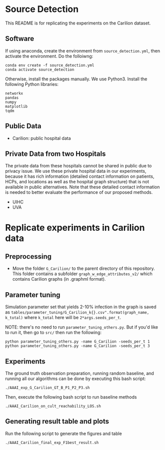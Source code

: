 # Source Detection

This README is for replicating the experiments on the Carilion dataset.

## Software

If using anaconda, create the environment from `source_detection.yml`, then activate the environment.
Do the folloiwng:
```
conda env create -f source_detection.yml
conda activate source_detection
```

Otherwise, install the packages manually. We use Python3. Install the following Python libraries:

```
networkx
pandas
numpy
matplotlib
tqdm
```

## Public Data

- Carilion: public hospital data

## Private Data from two Hospitals

The private data from these hospitals cannot be shared in public due to privacy issue. We use these private hospital data in our experiments, because it has rich information (detailed contact information on patients, HCPs, and locations as well as the hospital graph structure) that is not available in public alternatives. Note that these detailed contact information is needed to better evaluate the performance of our proposed methods.
 
- UIHC
- UVA

# Replicate experiments in Carilion data

## Preprocessing

- Move the folder `G_Carilion/` to the parent directory of this repository. This folder contains a subfolder `graph_w_edge_attributes_v2/` which contains Carilion graphs (in .graphml format).

## Parameter tuning 

Simulation parameter set that yields 2-10% infection in the graph is saved as
`tables/parameter_tuning/G_Carilion_k{}.csv".format(graph_name, k_total)` where `k_total` here will be `2*args.seeds_per_t`. 

NOTE: there's no need to run `parameter_tuning_others.py`. But if you'd like to run it, then go to `src/` then run the following:
```
python parameter_tuning_others.py -name G_Carilion -seeds_per_t 1
python parameter_tuning_others.py -name G_Carilion -seeds_per_t 3
```

## Experiments

The ground truth observation preparation, running random baseline, and running all our algorithms can be done by executing this bash script:

```
./AAAI_exp_G_Carilion_GT_B_P1_P2_P3.sh
```

Then, execute the following bash script to run baseline methods

```
./AAAI_Carilion_on_cult_reachability_LOS.sh
```

## Generating result table and plots

Run the following script to generate the figures and table

```
./AAAI_Carilion_final_exp_F1best_result.sh
```
